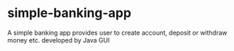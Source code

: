 # simple-banking-app
A simple banking app provides user to create account, deposit or withdraw money etc. developed by Java GUI
